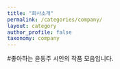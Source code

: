 ```yaml
---
title: "회사소개"
permalink: /categories/company/
layout: category
author_profile: false
taxonomy: company
---
```


#좋아하는 윤동주 시인의 작품 모음입니다.

